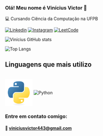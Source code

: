### Olá! Meu nome é Vinícius Victor 👋 

💻 Cursando Ciência da Computação na UFPB
  

[![Linkedin](https://img.shields.io/badge/LinkedIn-0077B5?style=for-the-badge&logo=linkedin&logoColor=white)](https://www.linkedin.com/in/vinicius-victor-5199b1177/)
[![Instagram](https://img.shields.io/badge/Instagram-E4405F?style=for-the-badge&logo=instagram&logoColor=white)](https://www.instagram.com/viniciusv_l/)
[![LeetCode](https://img.shields.io/badge/-LeetCode-FFA116?style=for-the-badge&logo=LeetCode&logoColor=black)](https://leetcode.com/u/viniciusv_l/)

![Vinícius GitHub stats](https://github-readme-stats.vercel.app/api?username=viniciusvl&show_icons=true&theme=radical)

![Top Langs](https://github-readme-stats.vercel.app/api/top-langs/?username=viniciusvl&theme=dracula&layout=compact)

## Linguagens que mais utilizo

<div style="display: inline_block"><br/>
    <img align="center" alt="Python" height="90" width="" src="https://raw.githubusercontent.com/devicons/devicon/master/icons/python/python-original.svg" />
    <img align="center" alt="Python" height="80" width="100" src="https://cdn.jsdelivr.net/gh/devicons/devicon@latest/icons/cplusplus/cplusplus-original.svg" />
<div>
  

### Entre em contato comigo: 
#### 💬 viniciusvictor443@gmail.com

          
          
